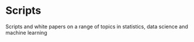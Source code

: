 # Scripts
Scripts and white papers on a range of topics in statistics, data science and machine learning
